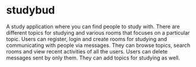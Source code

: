# studybud

A study application where you can find people to study with. 
There are different topics for studying and various rooms that focuses on a particular topic. Users can register, login and create rooms for studying and communicating with people via messages. They can browse topics, search rooms and view recent activities of all the users. Users can delete messages sent by only them. They can add topics for studying as well. 
